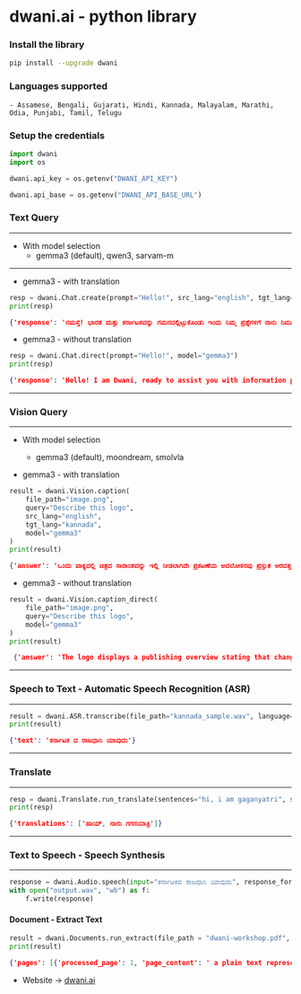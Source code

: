 # dwani.ai - python library


### Install the library
```bash
pip install --upgrade dwani
```

### Languages supported
    - Assamese, Bengali, Gujarati, Hindi, Kannada, Malayalam, Marathi, Odia, Punjabi, Tamil, Telugu

### Setup the credentials
```python
import dwani
import os

dwani.api_key = os.getenv("DWANI_API_KEY")

dwani.api_base = os.getenv("DWANI_API_BASE_URL")
```


### Text Query 
---
- With model selection
  - gemma3 (default), qwen3, sarvam-m

---
- gemma3 - with translation
```python
resp = dwani.Chat.create(prompt="Hello!", src_lang="english", tgt_lang="kannada", model="gemma3")
print(resp)
```
```json
{'response': 'ನಮಸ್ತೆ! ಭಾರತ ಮತ್ತು ಕರ್ನಾಟಕವನ್ನು ಗಮನದಲ್ಲಿಟ್ಟುಕೊಂಡು ಇಂದು ನಿಮ್ಮ ಪ್ರಶ್ನೆಗಳಿಗೆ ನಾನು ನಿಮಗೆ ಹೇಗೆ ಸಹಾಯ ಮಾಡಲಿ?'}
```

- gemma3 - without translation
```python
resp = dwani.Chat.direct(prompt="Hello!", model="gemma3")
print(resp)
```
```json
{'response': 'Hello! I am Dwani, ready to assist you with information pertaining to India, specifically Karnataka. '}
```

---
### Vision Query
---
- With model selection
  - gemma3 (default), moondream, smolvla

- gemma3 - with translation
```python
result = dwani.Vision.caption(
    file_path="image.png",
    query="Describe this logo",
    src_lang="english",
    tgt_lang="kannada",
    model="gemma3"
)
print(result)
```
```json
{'answer': 'ಒಂದು ವಾಕ್ಯದಲ್ಲಿ ಚಿತ್ರದ ಸಾರಾಂಶವನ್ನು ಇಲ್ಲಿ ನೀಡಲಾಗಿದೆಃ ಪ್ರಕಟಣೆಯ ಅವಲೋಕನವು ಪ್ರಸ್ತುತ ಅರವತ್ತನಾಲ್ಕು ದೇಶಗಳು/ಪ್ರದೇಶಗಳನ್ನು ಸೇರಿಸಲಾಗಿದೆ ಮತ್ತು ಇನ್ನೂ ಹದಿನಾರು ಪ್ರದೇಶಗಳನ್ನು ಸೇರಿಸಬೇಕಾಗಿದೆ. ಒದಗಿಸಲಾದ ಚಿತ್ರದಲ್ಲಿ ಲಾಂಛನವು ಕಾಣಿಸುವುದಿಲ್ಲ.'}
```
- gemma3 - without translation
```python
result = dwani.Vision.caption_direct(
    file_path="image.png",
    query="Describe this logo",
    model="gemma3"
)
print(result)
```
```json
 {'answer': 'The logo displays a publishing overview stating that changes are under review, with a production rollout initiated at version sixty-four point one point one, expanding to sixteen countries/regions including Australia and Bangladesh.'}
```

---
### Speech to Text -  Automatic Speech Recognition (ASR)
---
```python
result = dwani.ASR.transcribe(file_path="kannada_sample.wav", language="kannada")
print(result)
```
```json
{'text': 'ಕರ್ನಾಟಕ ದ ರಾಜಧಾನಿ ಯಾವುದು'}
```
---
### Translate
---
```python
resp = dwani.Translate.run_translate(sentences="hi, i am gaganyatri", src_lang="english", tgt_lang="kannada")
print(resp)
```
```json
{'translations': ['ಹಾಯ್, ನಾನು ಗಗನಯಾತ್ರಿ']}
```
---
### Text to Speech -  Speech Synthesis
---
```python
response = dwani.Audio.speech(input="ಕರ್ನಾಟಕದ ರಾಜಧಾನಿ ಯಾವುದು", response_format="wav")
with open("output.wav", "wb") as f:
    f.write(response)
```

#### Document - Extract Text
```python
result = dwani.Documents.run_extract(file_path = "dwani-workshop.pdf", page_number=1, src_lang="english",tgt_lang="kannada" )
print(result)
```
```json
{'pages': [{'processed_page': 1, 'page_content': ' a plain text representation of the document', 'translated_content': 'ಡಾಕ್ಯುಮೆಂಟ್ನ ಸರಳ ಪಠ್ಯ ಪ್ರಾತಿನಿಧ್ಯವನ್ನು ಇಲ್ಲಿ ನೀಡಲಾಗಿದೆ, ಅದನ್ನು ಸ್ವಾಭಾವಿಕವಾಗಿ ಓದುವಂತೆಃ'}]}
```

- Website -> [dwani.ai](https://dwani.ai)


<!-- 
## local development
pip install -e .


pip install twine build
rm -rf dist/
python -m build

python -m twine upload dist/*

-->